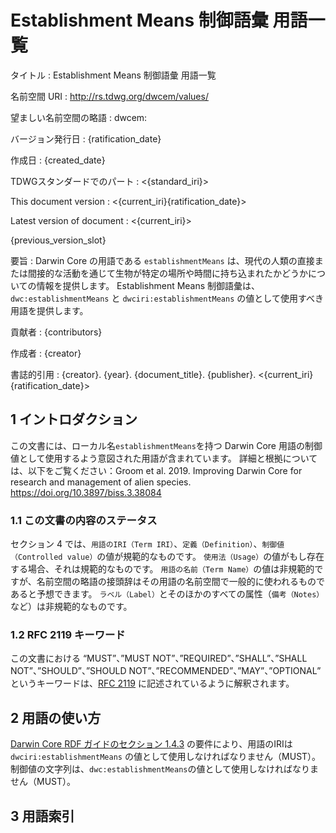 # Establishment Means 制御語彙 用語一覧

タイトル
: Establishment Means 制御語彙 用語一覧

名前空間 URI
: <http://rs.tdwg.org/dwcem/values/>

望ましい名前空間の略語
: dwcem:

バージョン発行日
: {ratification_date}

作成日
: {created_date}

TDWGスタンダードでのパート
: <{standard_iri}>

This document version
: <{current_iri}{ratification_date}>

Latest version of document
: <{current_iri}>

{previous_version_slot}

要旨
: Darwin Core の用語である `establishmentMeans` は、現代の人類の直接または間接的な活動を通じて生物が特定の場所や時間に持ち込まれたかどうかについての情報を提供します。 Establishment Means 制御語彙は、`dwc:establishmentMeans` と `dwciri:establishmentMeans` の値として使用すべき用語を提供します。

貢献者
: {contributors}

作成者
: {creator}

書誌的引用
: {creator}. {year}. {document_title}. {publisher}. <{current_iri}{ratification_date}>

## 1 イントロダクション

この文書には、ローカル名`establishmentMeans`を持つ Darwin Core 用語の制御値として使用するよう意図された用語が含まれています。 詳細と根拠については、以下をご覧ください：Groom et al. 2019. Improving Darwin Core for research and management of alien species. <https://doi.org/10.3897/biss.3.38084>

### 1.1 この文書の内容のステータス

セクション 4 では、`用語のIRI（Term IRI）`、`定義（Definition）`、`制御値（Controlled value）`の値が規範的なものです。 `使用法（Usage）`の値がもし存在する場合、それは規範的なものです。  `用語の名前（Term Name）`の値は非規範的ですが、名前空間の略語の接頭辞はその用語の名前空間で一般的に使われるものであると予想できます。  `ラベル（Label）`とそのほかのすべての属性（`備考（Notes）`など）は非規範的なものです。

### 1.2 RFC 2119 キーワード

この文書における “MUST”、”MUST NOT”、”REQUIRED”、”SHALL”、”SHALL NOT”、”SHOULD”、”SHOULD NOT”、”RECOMMENDED”、”MAY”、”OPTIONAL” というキーワードは、[RFC 2119](https://tools.ietf.org/html/rfc2119) に記述されているように解釈されます。

## 2 用語の使い方

[Darwin Core RDF ガイドのセクション 1.4.3](https://dwc.tdwg.org/rdf/#143-use-of-darwin-core-terms-in-rdf-normative) の要件により、用語のIRIは `dwciri:establishmentMeans` の値として使用しなければなりません（MUST）。 制御値の文字列は、`dwc:establishmentMeans`の値として使用しなければなりません（MUST）。

## 3 用語索引
